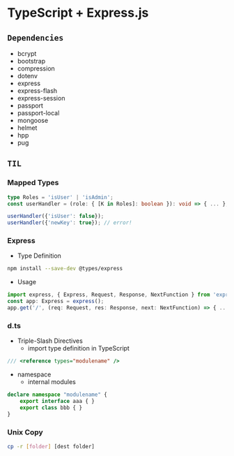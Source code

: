 # TypeScript + Express.js

## `Dependencies`

-   bcrypt
-   bootstrap
-   compression
-   dotenv
-   express
-   express-flash
-   express-session
-   passport
-   passport-local
-   mongoose
-   helmet
-   hpp
-   pug

## `TIL`

### Mapped Types

```typescript
type Roles = 'isUser' | 'isAdmin';
const userHandler = (role: { [K in Roles]: boolean }): void => { ... };

userHandler({'isUser': false});
userHandler({'newKey': true}); // error!
```

### Express

-   Type Definition

```bash
npm install --save-dev @types/express
```

-   Usage

```TypeScript
import express, { Express, Request, Response, NextFunction } from 'express';
const app: Express = express();
app.get('/', (req: Request, res: Response, next: NextFunction) => { ... });
```

### d.ts

-   Triple-Slash Directives
    -   import type definition in TypeScript

```typescript
/// <reference types="modulename" />
```

-   namespace
    -   internal modules

```typescript
declare namespace "modulename" {
    export interface aaa { }
    export class bbb { }
}
```

### Unix Copy

```bash
cp -r [folder] [dest folder]
```
